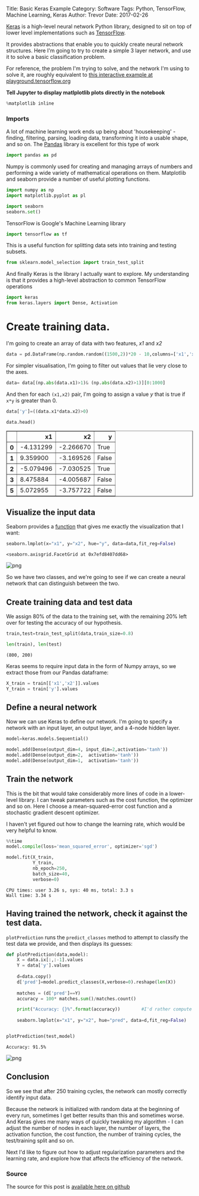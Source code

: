 Title:  Basic Keras Example
Category: Software
Tags: Python, TensorFlow, Machine Learning, Keras
Author: Trevor
Date: 2017-02-26


[Keras](https://keras.io/) is a high-level neural network Python library, designed to sit on top of lower level implementations such as [TensorFlow](https://www.tensorflow.org/).

It provides abstractions that enable you to quickly create neural network structures.  Here I'm going to try to create a simple 3 layer network, and use it to solve a basic classification problem.

For reference, the problem I'm trying to solve, and the network I'm using to solve it, are roughly equivalent to [this interactive example  at playground.tensorflow.org](http://playground.tensorflow.org/#activation=relu&regularization=L1&batchSize=10&dataset=xor&regDataset=reg-plane&learningRate=0.003&regularizationRate=0.001&noise=0&networkShape=4,1&seed=0.92802&showTestData=false&discretize=false&percTrainData=50&x=true&y=true&xTimesY=false&xSquared=false&ySquared=false&cosX=false&sinX=false&cosY=false&sinY=false&collectStats=false&problem=classification&initZero=false&hideText=false)


**Tell Jupyter to display matlplotlib plots directly in the notebook**


```python
%matplotlib inline
```

### Imports

A lot of machine learning work ends up being about 'housekeeping' - finding, filtering, parsing, loading data, transforming it into a usable shape, and so on.  The [Pandas](http://pandas.pydata.org/) library is excellent for this type of work


```python
import pandas as pd
```

Numpy is commonly used for creating and managing arrays of numbers and performing a wide variety of mathematical operations on them.  Matplotlib and seaborn provide a number of useful plotting functions.


```python
import numpy as np
import matplotlib.pyplot as pl
```


```python
import seaborn
seaborn.set()
```

TensorFlow is Google's Machine Learning library


```python
import tensorflow as tf
```

This is a useful function for splitting data sets into training and testing subsets.


```python
from sklearn.model_selection import train_test_split
```

And finally Keras is the library I actually want to explore.  My understanding is that it provides a high-level abstraction to common TensorFlow operations


```python
import keras
from keras.layers import Dense, Activation
```

# Create training data.

I'm going to create an array of data with two features, *x1* and *x2*


```python
data = pd.DataFrame(np.random.random((1500,2))*20 - 10,columns=['x1','x2'])
```

For simpler visualisation, I'm going to filter out values that lie very close to the axes.


```python
data= data[(np.abs(data.x1)>1)& (np.abs(data.x2)>1)][0:1000]
```

And then for each `(x1,x2)` pair, I'm going to assign a value *y* that is true if `x*y` is greater than 0.


```python
data['y']=((data.x1*data.x2)>0)
```


```python
data.head()
```




<div>
<table border="1" class="dataframe table table-striped table-bordered">
  <thead>
    <tr style="text-align: right;">
      <th></th>
      <th>x1</th>
      <th>x2</th>
      <th>y</th>
    </tr>
  </thead>
  <tbody>
    <tr>
      <th>0</th>
      <td>-4.131299</td>
      <td>-2.266670</td>
      <td>True</td>
    </tr>
    <tr>
      <th>1</th>
      <td>9.359900</td>
      <td>-3.169526</td>
      <td>False</td>
    </tr>
    <tr>
      <th>2</th>
      <td>-5.079496</td>
      <td>-7.030525</td>
      <td>True</td>
    </tr>
    <tr>
      <th>3</th>
      <td>8.475884</td>
      <td>-4.005687</td>
      <td>False</td>
    </tr>
    <tr>
      <th>5</th>
      <td>5.072955</td>
      <td>-3.757722</td>
      <td>False</td>
    </tr>
  </tbody>
</table>
</div>



## Visualize the input data

Seaborn provides a [function](http://seaborn.pydata.org/generated/seaborn.lmplot.html) that gives me exactly the visualization that I want:


```python
seaborn.lmplot(x="x1", y="x2", hue="y", data=data,fit_reg=False)
```




    <seaborn.axisgrid.FacetGrid at 0x7efd8407dd68>




![png](images/basic_keras_example/output_23_1.png)


So we have two classes, and we're going to see if we can create a neural network that can distinguish between the two.

## Create training data and test data

We assign 80% of the data to the training set, with the remaining 20% left over for testing the accuracy of our hypothesis.


```python
train,test=train_test_split(data,train_size=0.8)
```


```python
len(train), len(test)
```




    (800, 200)



Keras seems to require input data in the form of Numpy arrays, so we extract those from our Pandas dataframe:


```python
X_train = train[['x1','x2']].values
Y_train = train['y'].values
```

## Define a neural network

Now we can use Keras to define our network. I'm going to specify a network with an input layer, an output layer, and a 4-node hidden layer.


```python
model=keras.models.Sequential()

model.add(Dense(output_dim=4, input_dim=2,activation='tanh'))
model.add(Dense(output_dim=2,  activation='tanh'))
model.add(Dense(output_dim=1,  activation='tanh'))

```

## Train the network

This is the bit that would take considerably more lines of code in a lower-level library.  I can tweak parameters such as the cost function, the optimizer and so on. Here I choose a mean-squared-error cost function and a stochastic gradient descent optimizer.

I haven't yet figured out how to change the learning rate, which would be very helpful to know.


```python
%%time
model.compile(loss='mean_squared_error', optimizer='sgd')

model.fit(X_train,
          Y_train,
          nb_epoch=250,
          batch_size=40,
          verbose=0)

```

    CPU times: user 3.26 s, sys: 40 ms, total: 3.3 s
    Wall time: 3.34 s


## Having trained the network, check it against the test data.

`plotPrediction` runs the `predict_classes` method to attempt to classify the test data we provide, and then displays its guesses:


```python
def plotPrediction(data,model):
    X = data.ix[:,:-1].values
    Y = data['y'].values
    
    d=data.copy()
    d['pred']=model.predict_classes(X,verbose=0).reshape(len(X))
    
    matches = (d['pred']==Y)
    accuracy = 100* matches.sum()/matches.count()

    print("Accuracy: {}%".format(accuracy))        #I'd rather compute an F-Score here.
    
    seaborn.lmplot(x="x1", y="x2", hue="pred", data=d,fit_reg=False)
```


```python

plotPrediction(test,model)
```

    Accuracy: 91.5%



![png](images/basic_keras_example/output_36_1.png)


## Conclusion

So we see that after 250 training cycles, the network can mostly correctly identify input data.

Because the network is initialized with random data at the beginning of every run, sometimes I get better results than this and sometimes worse.  And Keras gives me many ways of quickly tweaking my algorithm - I can adjust the number of nodes in each layer, the number of layers, the activation function, the cost function, the number of training cycles, the test/training split and so on.  

Next I'd like to figure out how to adjust regularization parameters and the learning rate, and explore how that affects the efficiency of the network.

### Source

The source for this post is [available here on github](https://github.com/trvrm/notebooks/blob/master/Basic%20Keras%20example.ipynb)
